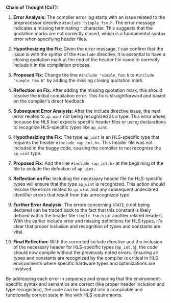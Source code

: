 **Chain of Thought (CoT):**

1. **Error Analysis:**
   The compiler error log starts with an issue related to the preprocessor directive `#include "simple_fsm.h`. The error message indicates a missing terminating `"` character. This suggests that the quotation marks are not correctly closed, which is a fundamental syntax error when specifying header files.

2. **Hypothesizing the Fix:**
   Given the error message, I can confirm that the issue is with the syntax of the `#include` directive. It is essential to have a closing quotation mark at the end of the header file name to correctly include it in the compilation process.

3. **Proposed Fix:**
   Change the line `#include "simple_fsm.h` to `#include "simple_fsm.h"` by adding the missing closing quotation mark.

4. **Reflection on Fix:**
   After adding the missing quotation mark, this should resolve the initial compilation error. This fix is straightforward and based on the compiler's direct feedback.

5. **Subsequent Error Analysis:**
   After the include directive issue, the next error relates to `ap_uint` not being recognized as a type. This error arises because the HLS tool expects specific header files or using declarations to recognize HLS-specific types like `ap_uint`.

6. **Hypothesizing the Fix:**
   The type `ap_uint` is an HLS-specific type that requires the header `#include <ap_int.h>`. This header file was not included in the buggy code, causing the compiler to not recognize the `ap_uint` type.

7. **Proposed Fix:**
   Add the line `#include <ap_int.h>` at the beginning of the file to include the definition of `ap_uint`.

8. **Reflection on Fix:**
   Including the necessary header file for HLS-specific types will ensure that the type `ap_uint` is recognized. This action should resolve the errors related to `ap_uint` and any subsequent undeclared identifier errors that result from this unrecognized type.

9. **Further Error Analysis:**
   The errors concerning `STATE_0` not being declared can be traced back to the fact that this constant is likely defined within the header file `simple_fsm.h` (or another related header). With the earlier include error and missing definitions for HLS types, it's clear that proper inclusion and recognition of types and constants are vital.

10. **Final Reflection:**
    With the corrected include directive and the inclusion of the necessary header for HLS-specific types (`ap_int.h`), the code should now compile without the previously noted errors. Ensuring all types and constants are recognized by the compiler is critical in HLS environments where specific hardware types and optimizations are involved.

By addressing each error in sequence and ensuring that the environment-specific syntax and semantics are correct (like proper header inclusion and type recognition), the code can be brought into a compilable and functionally correct state in line with HLS requirements.